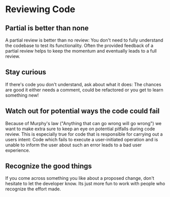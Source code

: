 # Reviewing Code

## Partial is better than none

A partial review is better than no review: You don't need to fully understand the codebase to test its functionality. Often the provided feedback of a partial review helps to keep the momentum and eventually leads to a full review.

## Stay curious

If there's code you don't understand, ask about what it does: The chances are good it either needs a comment, could be refactored or you get to learn something new!

## Watch out for potential ways the code could fail

Because of Murphy's law ("Anything that can go wrong will go wrong") we want to make extra sure to keep an eye on potential pitfalls during code review. This is especially true for
code that is responsible for carrying out a users intent: Code which fails to execute a user-initiated operation and is unable to inform the user about such an error leads to a bad user experience.

## Recognize the good things

If you come across something you like about a proposed change, don't hesitate to let the developer know. Its just more fun to work with people who recognize the effort made.